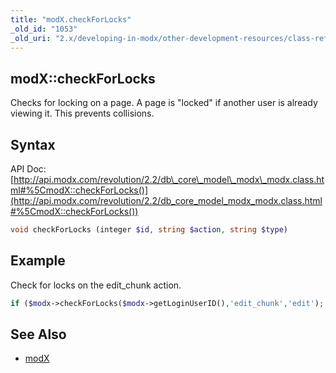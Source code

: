 ```yaml
---
title: "modX.checkForLocks"
_old_id: "1053"
_old_uri: "2.x/developing-in-modx/other-development-resources/class-reference/modx/modx.checkforlocks"
---
```


## modX::checkForLocks

Checks for locking on a page. A page is "locked" if another user is already viewing it. This prevents collisions.

## Syntax

API Doc: [http://api.modx.com/revolution/2.2/db\_core\_model\_modx\_modx.class.html#%5CmodX::checkForLocks()](http://api.modx.com/revolution/2.2/db_core_model_modx_modx.class.html#%5CmodX::checkForLocks())

``` php 
void checkForLocks (integer $id, string $action, string $type)
```

## Example

Check for locks on the edit\_chunk action.

``` php 
if ($modx->checkForLocks($modx->getLoginUserID(),'edit_chunk','edit');
```

## See Also

- [modX](extending-modx/core-model/modx "modX")